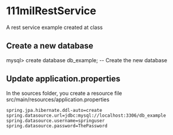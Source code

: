 # 111milRestService
A rest service example created at class


## Create a new database

mysql> create database db_example; -- Create the new database

## Update application.properties
In the sources folder, you create a resource file src/main/resources/application.properties

<pre class="prettyprint highlight" id="code-block-4"><code class="language-java" data-lang="java"><span class="pln">spring</span><span class="pun">.</span><span class="pln">jpa</span><span class="pun">.</span><span class="pln">hibernate</span><span class="pun">.</span><span class="pln">ddl</span><span class="pun">-</span><span class="kwd">auto</span><span class="pun">=</span><span class="pln">create
spring</span><span class="pun">.</span><span class="pln">datasource</span><span class="pun">.</span><span class="pln">url</span><span class="pun">=</span><span class="pln">jdbc</span><span class="pun">:</span><span class="pln">mysql</span><span class="pun">:</span><span class="com">//localhost:3306/db_example</span><span class="pln">
spring</span><span class="pun">.</span><span class="pln">datasource</span><span class="pun">.</span><span class="pln">username</span><span class="pun">=</span><span class="pln">springuser
spring</span><span class="pun">.</span><span class="pln">datasource</span><span class="pun">.</span><span class="pln">password</span><span class="pun">=</span><span class="typ">ThePassword</span></code></pre>
